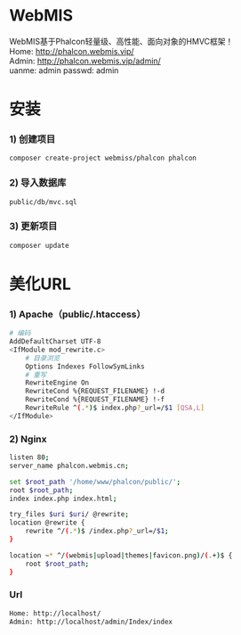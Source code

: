 # WebMIS
WebMIS基于Phalcon轻量级、高性能、面向对象的HMVC框架！<br>
Home: http://phalcon.webmis.vip/<br>
Admin: http://phalcon.webmis.vip/admin/<br>
uanme: admin  passwd: admin

# 安装
### 1) 创建项目
``` bash
composer create-project webmiss/phalcon phalcon
```
### 2) 导入数据库
``` bash
public/db/mvc.sql
```
### 3) 更新项目
``` bash
composer update
```

# 美化URL
### 1) Apache（public/.htaccess）
```bash
# 编码
AddDefaultCharset UTF-8
<IfModule mod_rewrite.c>
    # 目录浏览
    Options Indexes FollowSymLinks
    # 重写
    RewriteEngine On
    RewriteCond %{REQUEST_FILENAME} !-d
    RewriteCond %{REQUEST_FILENAME} !-f
    RewriteRule ^(.*)$ index.php?_url=/$1 [QSA,L]
</IfModule>
```

### 2) Nginx
```bash
listen 80;
server_name phalcon.webmis.cn;

set $root_path '/home/www/phalcon/public/';
root $root_path;
index index.php index.html;

try_files $uri $uri/ @rewrite;
location @rewrite {
    rewrite ^/(.*)$ /index.php?_url=/$1;
}

location ~* ^/(webmis|upload|themes|favicon.png)/(.+)$ {
    root $root_path;
}
```

### Url
```bash
Home: http://localhost/
Admin: http://localhost/admin/Index/index
```